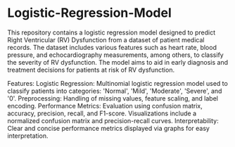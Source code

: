 # Logistic-Regression-Model
This repository contains a logistic regression model designed to predict Right Ventricular (RV) Dysfunction from a dataset of patient medical records. The dataset includes various features such as heart rate, blood pressure, and echocardiography measurements, among others, to classify the severity of RV dysfunction. The model aims to aid in early diagnosis and treatment decisions for patients at risk of RV dysfunction.

Features:
Logistic Regression: Multinomial logistic regression model used to classify patients into categories: 'Normal', 'Mild', 'Moderate', 'Severe', and '0'.
Preprocessing: Handling of missing values, feature scaling, and label encoding.
Performance Metrics: Evaluation using confusion matrix, accuracy, precision, recall, and F1-score. Visualizations include a normalized confusion matrix and precision-recall curves.
Interpretability: Clear and concise performance metrics displayed via graphs for easy interpretation.
